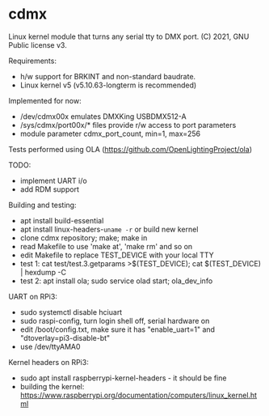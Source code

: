 # cdmx

Linux kernel module that turns any serial tty to DMX port.
(C) 2021, GNU Public license v3.

Requirements: 
- h/w support for BRKINT and non-standard baudrate.
- Linux kernel v5 (v5.10.63-longterm is recommended)

Implemented for now:
- /dev/cdmx00x emulates DMXKing USBDMX512-A
- /sys/cdmx/port00x/* files provide r/w access to port parameters
- module parameter cdmx_port_count, min=1, max=256

Tests performed using OLA (https://github.com/OpenLightingProject/ola)

TODO:
- implement UART i/o
- add RDM support

Building and testing:
- apt install build-essential
- apt install linux-headers-`uname -r` or build new kernel
- clone cdmx repository; make; make in
- read Makefile to use 'make at', 'make rm' and so on
- edit Makefile to replace TEST_DEVICE with your local TTY
- test 1: cat test/test.3.getparams >$(TEST_DEVICE); cat $(TEST_DEVICE) | hexdump -C
- test 2: apt install ola; sudo service olad start; ola_dev_info

UART on RPi3:
- sudo systemctl disable hciuart
- sudo raspi-config, turn login shell off, serial hardware on
- edit /boot/config.txt, make sure it has "enable_uart=1" and "dtoverlay=pi3-disable-bt"
- use /dev/ttyAMA0

Kernel headers on RPi3:
- sudo apt install raspberrypi-kernel-headers - it should be fine
- building the kernel: https://www.raspberrypi.org/documentation/computers/linux_kernel.html
